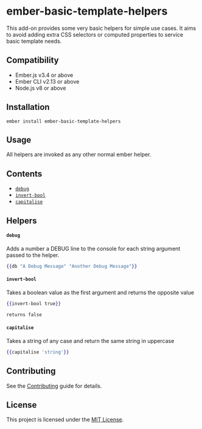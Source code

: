 ember-basic-template-helpers
==============================================================================

This add-on provides some very basic helpers for simple use cases. It aims to avoid adding extra CSS selectors or computed properties to service basic template needs.


Compatibility
------------------------------------------------------------------------------

* Ember.js v3.4 or above
* Ember CLI v2.13 or above
* Node.js v8 or above


Installation
------------------------------------------------------------------------------

```
ember install ember-basic-template-helpers
```


Usage
------------------------------------------------------------------------------
All helpers are invoked as any other normal ember helper.

Contents
------------------------------------------------------------------------------
+ [`debug`](#debug)
+ [`invert-bool`](#invert-bool)
+ [`capitalise`](#capitalise)


Helpers
------------------------------------------------------------------------------
#### `debug`
Adds a number a DEBUG line to the console for each string argument passed to the helper.

```hbs
{{db "A Debug Message" "Another Debug Message"}}
```

#### `invert-bool`
Takes a boolean value as the first argument and returns the opposite value

```hbs
{{invert-bool true}}

returns false
```

#### `capitalise`
Takes a string of any case and return the same string in uppercase

```hbs
{{capitalise 'string'}}
```


Contributing
------------------------------------------------------------------------------

See the [Contributing](CONTRIBUTING.md) guide for details.


License
------------------------------------------------------------------------------

This project is licensed under the [MIT License](LICENSE.md).
